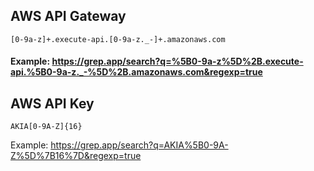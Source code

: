 ## AWS API Gateway

```
[0-9a-z]+.execute-api.[0-9a-z._-]+.amazonaws.com
```

#### Example: https://grep.app/search?q=%5B0-9a-z%5D%2B.execute-api.%5B0-9a-z._-%5D%2B.amazonaws.com&regexp=true


## AWS API Key

```
AKIA[0-9A-Z]{16}
```

Example: https://grep.app/search?q=AKIA%5B0-9A-Z%5D%7B16%7D&regexp=true
